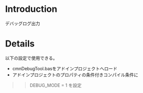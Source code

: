 # Introduction #

デバッグログ出力

# Details #

以下の設定で使用できる。

  * cmnDebugTool.basをアドインプロジェクトへロード
  * アドインプロジェクトのプロパティの条件付きコンパイル条件に
> > DEBUG\_MODE = 1
> > を設定